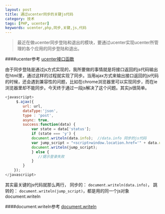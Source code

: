 ```yaml
---
layout: post
title: 通过ucenter同步的关键js代码
category: 技术
tags: [PHP, ucenter]
keywords: ucenter,php,同步,关键,js,代码
---
```


> 最近在做ucenter同步登陆和退出的模块，要通过ucenter实现ucenter所管理的各个应用的同步登陆和退出。

####ucenter参考
[ucenter接口函数](http://faq.comsenz.com/library/UCenter/interface/interface_user.htm)

由于同步登陆是通过js方式实现的，我所要做的事情就是将接口返回的js代码输出在html里，通过这样的过程就实现了同步。当用ajax方式来输出接口返回的js代码的时候，还会遇到兼容性的问题，比如在chrome浏览器里可以实现同步，而在ie浏览器里却不能同步。今天终于通过一段js解决了这个问题。其实js很简单。

```javascript
<javascriipt>
     $.ajax({
        url: url,
        dataType:'json',
        type : 'post',
        async: true,
        success:function(data) {
            var state = data['status'];
            if (state === 'y') {
            document.writeln(data.info);  //data.info 同步的js代码
            var jump_script = "<script>window.location.href='" + data.url + "'<\/script>";   //data.url 同步成功后的跳转地址
            document.writeln(jump_script);
            } else {
               //提示登录失败
            }
        }
    });
</javascriipt>
```

其实最关键的js代码就那么两行， 同步的：  ```document.writeln(data.info)```， 跳转的： ```document.writeln(jump_script)```，都是用的同一个js对象 document.writeln

####document.writeln参考
[document.writeln](https://developer.mozilla.org/zh-CN/docs/Web/API/document.writeln#Parameters)
